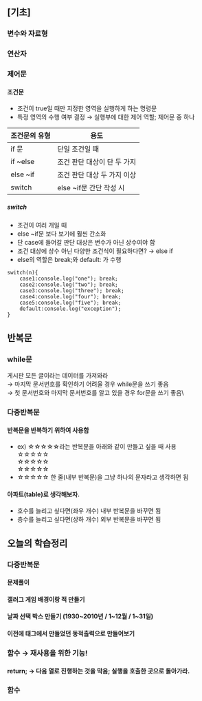 ## [기초]

### 변수와 자료형

### 연산자

### 제어문

#### 조건문
- 조건이 true일 때만 지정한 영역을 실행하게 하는 명령문
- 특정 영역의 수행 여부 결정 → 실행부에 대한 제어 역할; 제어문 중 하나

|조건문의 유형 |용도                    |
|------------|------------------------|
|if 문       |단일 조건일 때            |
|if ~else    |조건 판단 대상이 단 두 가지|
|else ~if    |조건 판단 대상 두 가지 이상|
|switch      |else ~if문 간단 작성 시  |

##### switch
- 조건이 여러 개일 때
- else ~if문 보다 보기에 훨씬 간소화
- 단 case에 들어갈 판단 대상은 변수가 아닌 상수여야 함
- 조건 대상에 상수 아닌 다양한 조건식이 필요하다면? → else if
- else의 역할은 break;와 default: 가 수행 

```
switch(n){
    case1:console.log("one"); break;
    case2:console.log("two"); break;
    case3:console.log("three"); break;
    case4:console.log("four"); break;
    case5:console.log("five"); break;
    default:console.log("exception");
}
```


## 반복문
### while문
게시판 모든 글이라는 데이터를 가져와라 \
→ 마지막 문서번호를 확인하기 어려울 경우 while문을 쓰기 좋음\
→ 첫 문서번호와 마지막 문서번호를 알고 있을 경우 for문을 쓰기 좋음\


### 다중반복문
#### 반복문을 반복하기 위하여 사용함
- ex) ☆☆☆☆☆라는 반복문을 아래와 같이 만들고 싶을 때 사용 \
  ☆☆☆☆☆ \
  ☆☆☆☆☆ \
  ☆☆☆☆☆ 
- ☆☆☆☆☆ 한 줄(내부 반복문)을 그냥 하나의 문자라고 생각하면 됨

#### 아파트(table)로 생각해보자.
- 호수를 늘리고 싶다면(좌우 개수) 내부 반복문을 바꾸면 됨
- 층수를 늘리고 싶다면(상하 개수) 외부 반복문을 바꾸면 됨

## 오늘의 학습정리
### 다중반복문
#### 문제풀이
#### 갤러그 게임 배경이랑 적 만들기
#### 날짜 선택 박스 만들기 (1930~2010년 / 1~12월 / 1~31일)
#### 이전에 <body>태그에서 만들었던 <table> 동적출력으로 만들어보기
### 함수 → 재사용을 위한 기능!
#### return; → 다음 열로 진행하는 것을 막음; 실행을 호출한 곳으로 돌아가라.

### 함수